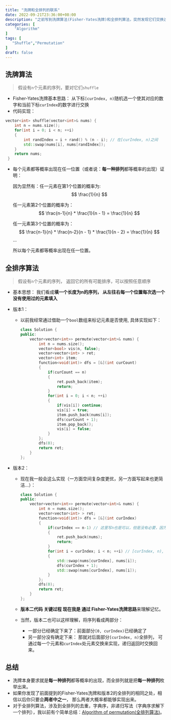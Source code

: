 ```yaml
---
title: "洗牌和全排列的联系"
date: 2022-09-21T23:36:00+08:00
description: "之前写到洗牌算法(Fisher-Yates洗牌)和全排列算法，突然发现它们交换过程惊奇一致。"
categories: [
	"Algorithm"
]	
tags: [
   "Shuffle","Permutation"
]
draft: false
---
```

## 洗牌算法

> 假设有`n`个元素的序列，要对它们`shuffle`

+ Fisher-Yates洗牌基本思路： 从下标`[curIndex, n)`随机选一个使其对应的数字和当前下标`curIndex`的数字进行交换
+ 代码实现：

```cpp
vector<int> shuffle(vector<int>& nums) {
    int n = nums.size();
    for(int i = 0; i < n; ++i) 
    {
        int randIndex = i + rand() % (n - i); // 在[curIndex, n)之间
        std::swap(nums[i], nums[randIndex]);
    }
    return nums;
 }
```
+ 每个元素都等概率出现在任一位置（或者说：**每一种排列**都等概率的出现）证明：

  因为显然有：任一元素在第1个位置的概率为:
  $$
  \frac{1}{n}
  $$
  

  

  任一元素第2个位置的概率为：
  $$
  \frac{n-1}{n} * \frac{1}{n - 1} = \frac{1}{n}
  $$
  

  任一元素第3个位置的概率为：
  $$
  \frac{n-1}{n} * \frac{n-2}{n - 1} * \frac{1}{n - 2} = \frac{1}{n}
  $$
  ...

  所以每个元素都等概率出现在任一位置。

## 全排序算法

> 假设有`n`个元素的序列， 返回它的所有可能排序，可以按照任意顺序

+ 基本思想： 我们看成**填一个长度为n的序列， 从左往右每一个位置每次选一个没有使用过的元素填入**

+ 版本1：

  + 以前我经常通过借助一个`bool`数组来标记元素是否使用, 具体实现如下：

      ```cpp
      class Solution {
      public:
          vector<vector<int>> permute(vector<int>& nums) {
              int n = nums.size();
              vector<bool> vis(n, false);
              vector<vector<int> > ret;
              vector<int> item;
              function<void(int)> dfs = [&](int curCount)
              {
                  if(curCount == n)
                  {
                      ret.push_back(item);
                      return;
                  }
                  for(int i = 0; i < n; ++i)
                  {
                      if(vis[i]) continue;
                      vis[i] = true;
                      item.push_back(nums[i]);
                      dfs(curCount + 1);
                      item.pop_back();
                      vis[i] = false;
                  }
              };
              dfs(0);
              return ret;
          }
      };
      ```

+ 版本2： 
  + 现在我一般会这么实现（一方面空间复杂度更优，另一方面写起来也更简洁...）：

    ```cpp
    class Solution {
    public:
        vector<vector<int>> permute(vector<int>& nums) {
            int n = nums.size();
            vector<vector<int> > ret;
            function<void(int)> dfs = [&](int curIndex)
            {
                if(curIndex == n-1) // 这里写n也是可以，但是没有必要，因为它后面没有其他元素可swap
                {
                    ret.push_back(nums);
                    return;
                }
                for(int i = curIndex; i < n; ++i) // [curIndex, n), 和前面提到的shuffle一致！！！
                {
                    std::swap(nums[curIndex], nums[i]);
                    dfs(curIndex + 1);
                    std::swap(nums[curIndex], nums[i]);
                }
            };
            dfs(0);
            return ret;
        }
    };
    ```
    
  + **版本二代码 关键过程 现在我是 通过 Fisher-Yates洗牌思路**来理解记忆。
  
  + 当然，版本二也可以这样理解，将序列看成两部分：
  
    + 一部分已经确定下来了：前面部分`[0, curIndex)`已经确定了
    + 另一部分没有确定下来： 那就对后面部分`[curIndex, n)`全排列， 可通过每一个元素和`curIndex`处元素交换来实现，递归返回时交换回来。

## 总结

+ 洗牌本身要求就是**每一种排列**都等概率的出现，而全排列就是把**每一种排列**枚举出来。
+ 如果你发现了前面提到的Fisher-Yates洗牌和版本2的全排列的相同之处，相信以后你只要会**两者中之一**， 那么两者大概率都能够实现出来。
+ 对于全排列算法，涉及到全排列的去重，字典序，非递归写法（字典序求解下一个排列），我以前有个简单总结：[Algorithm of permutation(全排列算法)](http://t.csdn.cn/Y7ixU)。

